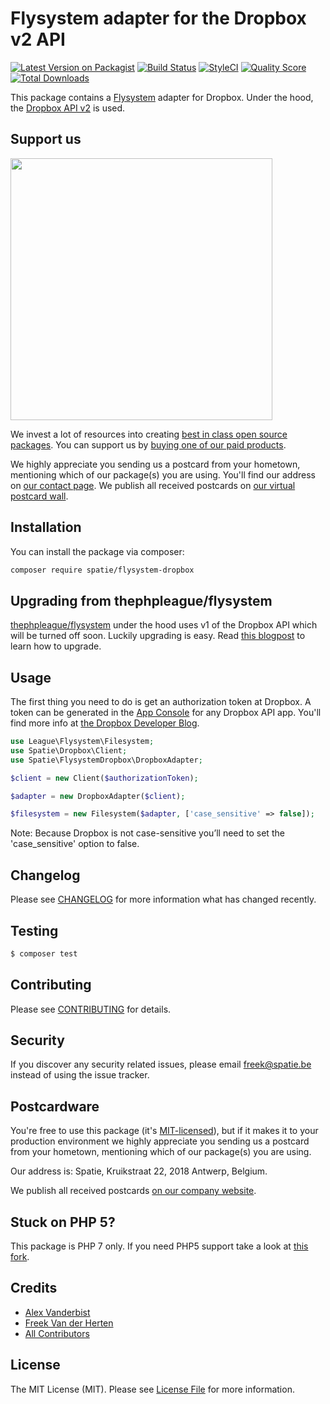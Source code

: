 # Flysystem adapter for the Dropbox v2 API

[![Latest Version on Packagist](https://img.shields.io/packagist/v/spatie/flysystem-dropbox.svg?style=flat-square)](https://packagist.org/packages/spatie/flysystem-dropbox)
[![Build Status](https://img.shields.io/travis/spatie/flysystem-dropbox/master.svg?style=flat-square)](https://travis-ci.org/spatie/flysystem-dropbox)
[![StyleCI](https://styleci.io/repos/88596787/shield?branch=master)](https://styleci.io/repos/88596787)
[![Quality Score](https://img.shields.io/scrutinizer/g/spatie/flysystem-dropbox.svg?style=flat-square)](https://scrutinizer-ci.com/g/spatie/flysystem-dropbox)
[![Total Downloads](https://img.shields.io/packagist/dt/spatie/flysystem-dropbox.svg?style=flat-square)](https://packagist.org/packages/spatie/flysystem-dropbox)

This package contains a [Flysystem](https://flysystem.thephpleague.com/) adapter for Dropbox. Under the hood, the [Dropbox API v2](https://www.dropbox.com/developers/documentation/http/overview) is used.

## Support us

[<img src="https://github-ads.s3.eu-central-1.amazonaws.com/flysystem-dropbox.jpg?t=1" width="419px" />](https://spatie.be/github-ad-click/flysystem-dropbox)

We invest a lot of resources into creating [best in class open source packages](https://spatie.be/open-source). You can support us by [buying one of our paid products](https://spatie.be/open-source/support-us).

We highly appreciate you sending us a postcard from your hometown, mentioning which of our package(s) you are using. You'll find our address on [our contact page](https://spatie.be/about-us). We publish all received postcards on [our virtual postcard wall](https://spatie.be/open-source/postcards).

## Installation

You can install the package via composer:

``` bash
composer require spatie/flysystem-dropbox
```

## Upgrading from thephpleague/flysystem

[thephpleague/flysystem](https://github.com/thephpleague/flysystem) under the hood uses v1 of the Dropbox API which will be turned off soon. Luckily upgrading is easy. Read [this blogpost](https://murze.be/2017/04/dropbox-will-turn-off-v1-of-their-api-soon-its-time-to-update-your-php-application/) to learn how to upgrade.

## Usage

The first thing you need to do is get an authorization token at Dropbox. A token can be generated in the [App Console](https://www.dropbox.com/developers/apps) for any Dropbox API app. You'll find more info at [the Dropbox Developer Blog](https://blogs.dropbox.com/developers/2014/05/generate-an-access-token-for-your-own-account/).

``` php
use League\Flysystem\Filesystem;
use Spatie\Dropbox\Client;
use Spatie\FlysystemDropbox\DropboxAdapter;

$client = new Client($authorizationToken);

$adapter = new DropboxAdapter($client);

$filesystem = new Filesystem($adapter, ['case_sensitive' => false]);
```
Note: Because Dropbox is not case-sensitive you’ll need to set the 'case_sensitive' option to false.

## Changelog

Please see [CHANGELOG](CHANGELOG.md) for more information what has changed recently.

## Testing

``` bash
$ composer test
```

## Contributing

Please see [CONTRIBUTING](CONTRIBUTING.md) for details.

## Security

If you discover any security related issues, please email freek@spatie.be instead of using the issue tracker.

## Postcardware

You're free to use this package (it's [MIT-licensed](LICENSE.md)), but if it makes it to your production environment we highly appreciate you sending us a postcard from your hometown, mentioning which of our package(s) you are using.

Our address is: Spatie, Kruikstraat 22, 2018 Antwerp, Belgium.

We publish all received postcards [on our company website](https://spatie.be/en/opensource/postcards).

## Stuck on PHP 5?

This package is PHP 7 only. If you need PHP5 support take a look at [this fork](https://github.com/srmklive/flysystem-dropbox-v2).

## Credits

- [Alex Vanderbist](https://github.com/AlexVanderbist)
- [Freek Van der Herten](https://github.com/freekmurze)
- [All Contributors](../../contributors)

## License

The MIT License (MIT). Please see [License File](LICENSE.md) for more information.
